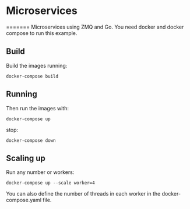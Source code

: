 # Microservices #
=======
Microservices using ZMQ and Go.
You need docker and docker compose to run this example.

## Build ##
Build the images running:
```
docker-compose build
```

## Running ##
Then run the images with:
```
docker-compose up
```

stop:
```
docker-compose down
```
## Scaling up ##
Run any number or workers:
```
docker-compose up --scale worker=4
```
You can also define the number of threads in each worker in the docker-compose.yaml file.



